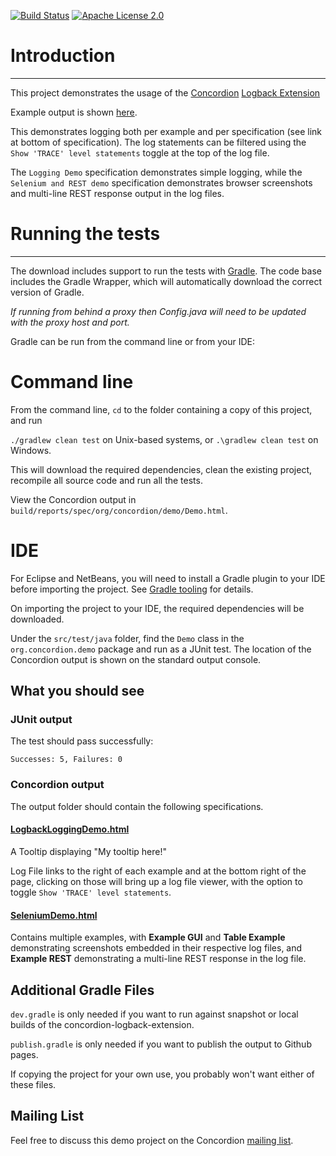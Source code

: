 [![Build Status](https://travis-ci.com/concordion/concordion-logback-extension-demo.svg?branch=master)](https://travis-ci.com/concordion/concordion-logback-extension-demo)
[![Apache License 2.0](https://img.shields.io/badge/license-Apache%202.0-blue.svg)](http://www.apache.org/licenses/LICENSE-2.0.html)

# Introduction
--------------

This project demonstrates the usage of the [Concordion](https://concordion.org) [Logback Extension](http://github.com/concordion/concordion-logback-extension) 

Example output is shown [here](http://concordion.github.io/concordion-logback-extension-demo/spec/org/concordion/demo/Demo.html).

This demonstrates logging both per example and per specification (see link at bottom of specification). The log statements can be filtered using the `Show 'TRACE' level statements` toggle at the top of the log file.

The `Logging Demo` specification demonstrates simple logging, while the `Selenium and REST demo` specification demonstrates browser screenshots and multi-line REST response output in the log files. 

# Running the tests
-------------------

The download includes support to run the tests with <a href="http://www.gradle.org/">Gradle</a>.  The code base includes the Gradle Wrapper, which will automatically download the correct version of Gradle.

*If running from behind a proxy then Config.java will need to be updated with the proxy host and port.* 

Gradle can be run from the command line or from your IDE:

Command line
============
From the command line, `cd` to the folder containing a copy of this project, and run 

  `./gradlew clean test` on Unix-based systems, or 
  `.\gradlew clean test` on Windows.

This will download the required dependencies, clean the existing project, recompile all source code and run all the tests. 

View the Concordion output in `build/reports/spec/org/concordion/demo/Demo.html`.


IDE
===
For Eclipse and NetBeans, you will need to install a Gradle plugin to your IDE before importing the project. See [Gradle tooling](https://www.gradle.org/tooling) for details.

On importing the project to your IDE, the required dependencies will be downloaded.

Under the `src/test/java` folder, find the `Demo` class in the `org.concordion.demo` package and run as a JUnit test. The location of the Concordion output is shown on the standard output console.

What you should see
-------------------

### JUnit output
The test should pass successfully:

```Successes: 5, Failures: 0```

### Concordion output
The output folder should contain the following specifications.
    
#### [LogbackLoggingDemo.html](http://concordion.github.io/concordion-logback-extension-demo/spec/org/concordion/demo/LogbackLoggingDemo.html)

A Tooltip displaying "My tooltip here!"

Log File links to the right of each example and at the bottom right of the page, clicking on those will bring up a log file viewer, with the option to toggle `Show 'TRACE' level statements`.

#### [SeleniumDemo.html](http://concordion.github.io/concordion-logback-extension-demo/spec/org/concordion/demo/SeleniumDemo.html)

Contains multiple examples, with **Example GUI** and **Table Example** demonstrating screenshots embedded in their respective log files, and **Example REST** demonstrating a multi-line REST response in the log file.

    
Additional Gradle Files
-----------------------
`dev.gradle` is only needed if you want to run against snapshot or local builds of the concordion-logback-extension.

`publish.gradle` is only needed if you want to publish the output to Github pages.

If copying the project for your own use, you probably won't want either of these files.


Mailing List
-----------------
Feel free to discuss this demo project on the Concordion [mailing list](https://groups.google.com/d/forum/concordion).
